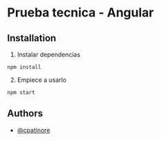 # Prueba tecnica - Angular

## Installation

1. Instalar dependencias

```
npm install
```

2. Empiece a usarlo

```
npm start
```

## Authors

- [@cpatinore](https://github.com/cpatinore)
